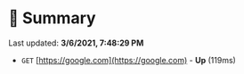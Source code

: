 # 📖 Summary
Last updated: **3/6/2021, 7:48:29 PM**

- `GET` [https://google.com](https://google.com) - **Up** (119ms)
